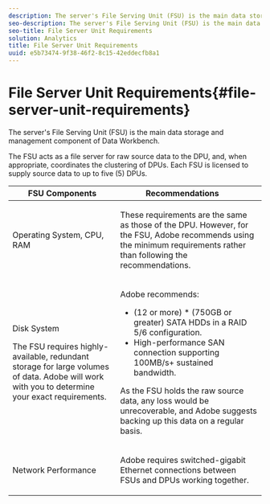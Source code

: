 ```yaml
---
description: The server's File Serving Unit (FSU) is the main data storage and management component of Data Workbench.
seo-description: The server's File Serving Unit (FSU) is the main data storage and management component of Data Workbench.
seo-title: File Server Unit Requirements
solution: Analytics
title: File Server Unit Requirements
uuid: e5b73474-9f38-46f2-8c15-42eddecfb8a1
---
```


# File Server Unit Requirements{#file-server-unit-requirements}

The server's File Serving Unit (FSU) is the main data storage and management component of Data Workbench.

 The FSU acts as a file server for raw source data to the DPU, and, when appropriate, coordinates the clustering of DPUs. Each FSU is licensed to supply source data to up to five (5) DPUs.

<table id="table_45CF36583DFE4536BB31F6A1F6CC181E"> 
 <thead> 
  <tr> 
   <th colname="col1" class="entry"> FSU Components </th> 
   <th colname="col2" class="entry"> Recommendations </th> 
   <th colname="col3" class="entry"> </th> 
  </tr> 
 </thead>
 <tbody> 
  <tr> 
   <td colname="col1"> <p>Operating System, CPU, RAM </p> </td> 
   <td colspan="2"> <p>These requirements are the same as those of the DPU. However, for the FSU, Adobe recommends using the minimum requirements rather than following the recommendations. </p> </td> 
  </tr> 
  <tr> 
   <td colname="col1"> <p>Disk System </p> <p>The FSU requires highly-available, redundant storage for large volumes of data. Adobe will work with you to determine your exact requirements. </p> </td> 
   <td colspan="2"> <p>Adobe recommends: </p> 
    <ul id="ul_FFEEE5052FFD4876BA9A6476DD096539"> 
     <li id="li_F98750D509D640C68885D53FC691ED43">(12 or more) * (750GB or greater) SATA HDDs in a RAID 5/6 configuration. </li> 
     <li id="li_3F84F63F9541476987015C27FDE8251B">High-performance SAN connection supporting 100MB/s+ sustained bandwidth. </li> 
    </ul> <p>As the FSU holds the raw source data, any loss would be unrecoverable, and Adobe suggests backing up this data on a regular basis. </p> </td> 
  </tr> 
  <tr> 
   <td colname="col1"> <p>Network Performance </p> </td> 
   <td colspan="2"> <p>Adobe requires switched-gigabit Ethernet connections between FSUs and DPUs working together. </p> </td> 
  </tr> 
 </tbody> 
</table>

